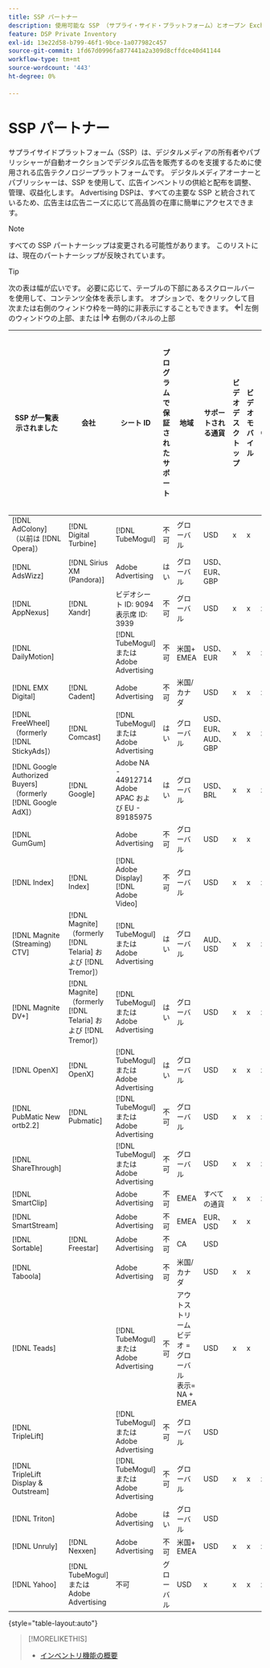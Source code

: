 ```yaml
---
title: SSP パートナー
description: 使用可能な SSP （サプライ・サイド・プラットフォーム）とオープン Exchange パートナーのリストを参照してください。
feature: DSP Private Inventory
exl-id: 13e22d58-b799-46f1-9bce-1a077982c457
source-git-commit: 1fd67d0996fa877441a2a309d8cffdce40d41144
workflow-type: tm+mt
source-wordcount: '443'
ht-degree: 0%

---
```


# SSP パートナー

サプライサイドプラットフォーム（SSP）は、デジタルメディアの所有者やパブリッシャーが自動オークションでデジタル広告を販売するのを支援するために使用される広告テクノロジープラットフォームです。 デジタルメディアオーナーとパブリッシャーは、SSP を使用して、広告インベントリの供給と配布を調整、管理、収益化します。 Advertising DSPは、すべての主要な SSP と統合されているため、広告主は広告ニーズに応じて高品質の在庫に簡単にアクセスできます。

>[!NOTE]
>
>すべての SSP パートナーシップは変更される可能性があります。 このリストには、現在のパートナーシップが反映されています。

>[!TIP]
>
>次の表は幅が広いです。 必要に応じて、テーブルの下部にあるスクロールバーを使用して、コンテンツ全体を表示します。 オプションで、をクリックして目次または右側のウィンドウ枠を一時的に非表示にすることもできます。 ![左側のウィンドウを非表示](/help/dsp/assets/hide-left-pane.png "左側のウィンドウを非表示") 左側のウィンドウの上部、または ![右側のウィンドウを非表示](/help/dsp/assets/hide-right-pane.png "右側のウィンドウを非表示") 右側のパネルの上部

| SSP が一覧表示されました | 会社 | シート ID | プログラムで保証されたサポート | 地域 | サポートされる通貨 | ビデオデスクトップ | ビデオモバイル | ビデオ CTV | デスクトップを表示 | モバイルを表示 | ネイティブ ディスプレイ | オーディオデスクトップおよびモバイル |
|--- |--- |--- |--- |--- |--- |--- |--- |--- |--- |--- |--- |--- |
| [!DNL AdColony] （以前は [!DNL Opera]） | [!DNL Digital Turbine] | [!DNL TubeMogul] | 不可 | グローバル | USD | x | x |  | x | x |  |  |
| [!DNL AdsWizz] | [!DNL Sirius XM (Pandora)] | Adobe Advertising | はい | グローバル | USD、EUR、GBP |  |  |  |  |  |  | x |
| [!DNL AppNexus] | [!DNL Xandr] | ビデオシート ID: 9094<br>表示席 ID: 3939 | 不可 | グローバル | USD | x | x | x | x | x |  |  |
| [!DNL DailyMotion] |  | [!DNL TubeMogul] またはAdobe Advertising | 不可 | 米国+ EMEA | USD、EUR | x | x | x | x | x |  |  |
| [!DNL EMX Digital] | [!DNL Cadent] | Adobe Advertising | 不可 | 米国/カナダ | USD | x | x | x | x | x |  |  |
| [!DNL FreeWheel] （formerly [!DNL StickyAds]） | [!DNL Comcast] | [!DNL TubeMogul] またはAdobe Advertising | はい | グローバル | USD、EUR、AUD、GBP | x | x | x |  |  |  |  |
| [!DNL Google Authorized Buyers] （formerly [!DNL Google AdX]） | [!DNL Google] | Adobe NA - 44912714<br>Adobe APAC および EU - 89185975 | はい | グローバル | USD、BRL | x | x | x | x | x |  | x |
| [!DNL GumGum] |  | Adobe Advertising | 不可 | グローバル | USD | x | x |  | x | x |  |  |
| [!DNL Index] | [!DNL Index] | [!DNL Adobe Display]<br>[!DNL Adobe Video] | 不可 | グローバル | USD | x | x | x | x | x | | |
| [!DNL Magnite (Streaming) CTV] | [!DNL Magnite] （formerly [!DNL Telaria] および [!DNL Tremor]） | [!DNL TubeMogul] またはAdobe Advertising | はい | グローバル | AUD、USD | x | x | x |  |  |  |  |
| [!DNL Magnite DV+] | [!DNL Magnite] （formerly [!DNL Telaria] および [!DNL Tremor]） | [!DNL TubeMogul] またはAdobe Advertising | はい | グローバル | USD | x | x | x | x | x |  | x |
| [!DNL OpenX] | [!DNL OpenX] | [!DNL TubeMogul] またはAdobe Advertising | はい | グローバル | USD | x | x | x | x | x |  |  |
| [!DNL PubMatic New ortb2.2] | [!DNL Pubmatic] | [!DNL TubeMogul] またはAdobe Advertising | 不可 | グローバル | USD | x | x | x | x | x |  |  |
| [!DNL ShareThrough] |  | [!DNL TubeMogul] またはAdobe Advertising | 不可 | グローバル | USD | x | x | x | x | x | x |  |
| [!DNL SmartClip] |  | Adobe Advertising | 不可 | EMEA | すべての通貨 | x | x | x | x | x |  |  |
| [!DNL SmartStream] |  | Adobe Advertising | 不可 | EMEA | EUR、USD | x | x |  |  |  |  |  |
| [!DNL Sortable] | [!DNL Freestar] | Adobe Advertising | 不可 | CA | USD |  |  |  | x | x |  |  |
| [!DNL Taboola] |  | Adobe Advertising | 不可 | 米国/カナダ | USD | x | x |  |  |  |  |  |
| [!DNL Teads] |  | [!DNL TubeMogul] またはAdobe Advertising | 不可 | アウトストリームビデオ = グローバル<br>表示= NA + EMEA | USD | x | x |  | x | x |  |  |
| [!DNL TripleLift] |  | [!DNL TubeMogul] またはAdobe Advertising | 不可 | グローバル | USD |  |  |  |  |  | x |  |
| [!DNL TripleLift Display & Outstream] |  | [!DNL TubeMogul] またはAdobe Advertising | 不可 | グローバル | USD | x | x | x | x | x |  |  |
| [!DNL Triton] |  | Adobe Advertising | はい | グローバル | USD |  |  |  |  |  |  | x |
| [!DNL Unruly] | [!DNL Nexxen] | Adobe Advertising | 不可 | 米国+ EMEA | USD | x | x | x |  |  |  |  |
| [!DNL Yahoo] | [!DNL TubeMogul] またはAdobe Advertising | 不可 | グローバル | USD | x | x | x | x | x |  |  |

{style="table-layout:auto"}

>[!MORELIKETHIS]
>
>* [インベントリ機能の概要](inventory-overview.md)
